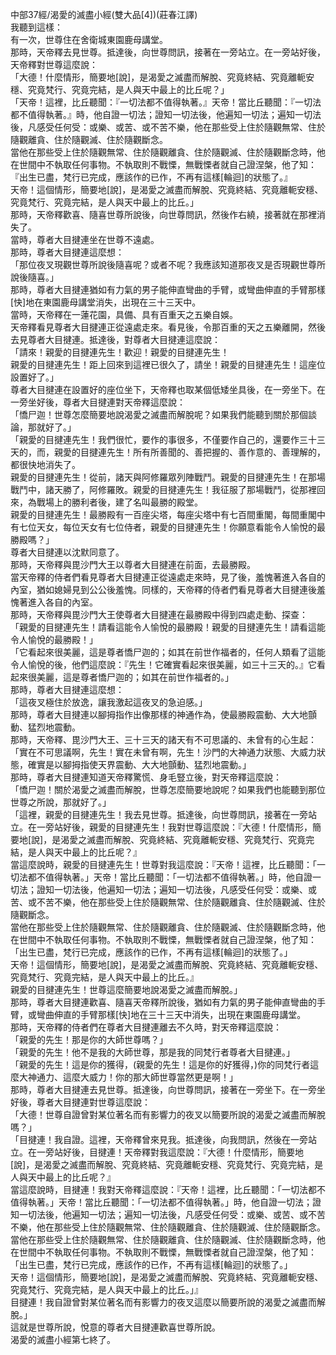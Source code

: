 中部37經/渴愛的滅盡小經(雙大品[4])(莊春江譯)  
我聽到這樣：  
有一次，世尊住在舍衛城東園鹿母講堂。  
那時，天帝釋去見世尊。抵達後，向世尊問訊，接著在一旁站立。在一旁站好後，天帝釋對世尊這麼說：  
「大德！什麼情形，簡要地[說]，是渴愛之滅盡而解脫、究竟終結、究竟離軛安穩、究竟梵行、究竟完結，是人與天中最上的比丘呢？」  
「天帝！這裡，比丘聽聞：『一切法都不值得執著。』天帝！當比丘聽聞：『一切法都不值得執著。』時，他自證一切法；證知一切法後，他遍知一切法；遍知一切法後，凡感受任何受：或樂、或苦、或不苦不樂，他在那些受上住於隨觀無常、住於隨觀離貪、住於隨觀滅、住於隨觀斷念。  
當他在那些受上住於隨觀無常、住於隨觀離貪、住於隨觀滅、住於隨觀斷念時，他在世間中不執取任何事物。不執取則不戰慄，無戰慄者就自己證涅槃，他了知：『出生已盡，梵行已完成，應該作的已作，不再有這樣[輪迴]的狀態了。』  
天帝！這個情形，簡要地[說]，是渴愛之滅盡而解脫、究竟終結、究竟離軛安穩、究竟梵行、究竟完結，是人與天中最上的比丘。」  
那時，天帝釋歡喜、隨喜世尊所說後，向世尊問訊，然後作右繞，接著就在那裡消失了。  
當時，尊者大目揵連坐在世尊不遠處。  
那時，尊者大目揵連這麼想：  
「那位夜叉現觀世尊所說後隨喜呢？或者不呢？我應該知道那夜叉是否現觀世尊所說後隨喜。」  
那時，尊者大目揵連猶如有力氣的男子能伸直彎曲的手臂，或彎曲伸直的手臂那樣[快]地在東園鹿母講堂消失，出現在三十三天中。  
當時，天帝釋在一蓮花園，具備、具有百重天之五樂自娛。  
天帝釋看見尊者大目揵連正從遠處走來。看見後，令那百重的天之五樂離開，然後去見尊者大目揵連。抵達後，對尊者大目揵連這麼說：  
「請來！親愛的目揵連先生！歡迎！親愛的目揵連先生！  
親愛的目揵連先生！距上回來到這裡已很久了，請坐！親愛的目揵連先生！這座位設置好了。」  
尊者大目揵連在設置好的座位坐下，天帝釋也取某個低矮坐具後，在一旁坐下。在一旁坐好後，尊者大目揵連對天帝釋這麼說：  
「憍尸迦！世尊怎麼簡要地說渴愛之滅盡而解脫呢？如果我們能聽到關於那個談論，那就好了。」  
「親愛的目揵連先生！我們很忙，要作的事很多，不僅要作自己的，還要作三十三天的，而，親愛的目揵連先生！所有所善聞的、善把握的、善作意的、善理解的，都很快地消失了。  
親愛的目揵連先生！從前，諸天與阿修羅眾列陣戰鬥。親愛的目揵連先生！在那場戰鬥中，諸天勝了，阿修羅敗。親愛的目揵連先生！我征服了那場戰鬥，從那裡回來，為戰場上的勝利者後，建了名叫最勝的殿堂。  
親愛的目揵連先生！最勝殿有一百座尖塔，每座尖塔中有七百間重閣，每間重閣中有七位天女，每位天女有七位侍者，親愛的目揵連先生！你願意看能令人愉悅的最勝殿嗎？」  
尊者大目揵連以沈默同意了。  
那時，天帝釋與毘沙門大王以尊者大目揵連在前面，去最勝殿。  
當天帝釋的侍者們看見尊者大目揵連正從遠處走來時，見了後，羞愧著進入各自的內室，猶如媳婦見到公公後羞愧。同樣的，天帝釋的侍者們看見尊者大目揵連後羞愧著進入各自的內室。  
那時，天帝釋與毘沙門大王使尊者大目揵連在最勝殿中得到四處走動、探查：  
「親愛的目揵連先生！請看這能令人愉悅的最勝殿！親愛的目揵連先生！請看這能令人愉悅的最勝殿！」  
「它看起來很美麗，這是尊者憍尸迦的；如其在前世作福者的，任何人類看了這能令人愉悅的後，他們這麼說：『先生！它確實看起來很美麗，如三十三天的。』它看起來很美麗，這是尊者憍尸迦的；如其在前世作福者的。」  
那時，尊者大目揵連這麼想：  
「這夜叉極住於放逸，讓我激起這夜叉的急迫感。」  
那時，尊者大目揵連以腳拇指作出像那樣的神通作為，使最勝殿震動、大大地顫動、猛烈地震動。  
那時，天帝釋、毘沙門大王、三十三天的諸天有不可思議的、未曾有的心生起：  
「實在不可思議啊，先生！實在未曾有啊，先生！沙門的大神通力狀態、大威力狀態，確實是以腳拇指使天界震動、大大地顫動、猛烈地震動。」  
那時，尊者大目揵連知道天帝釋驚慌、身毛豎立後，對天帝釋這麼說：  
「憍尸迦！關於渴愛之滅盡而解脫，世尊怎麼簡要地說呢？如果我們也能聽到那位世尊之所說，那就好了。」  
「這裡，親愛的目揵連先生！我去見世尊。抵達後，向世尊問訊，接著在一旁站立。在一旁站好後，親愛的目揵連先生！我對世尊這麼說：『大德！什麼情形，簡要地[說]，是渴愛之滅盡而解脫、究竟終結、究竟離軛安穩、究竟梵行、究竟完結，是人與天中最上的比丘呢？』  
當這麼說時，親愛的目揵連先生！世尊對我這麼說：『天帝！這裡，比丘聽聞：「一切法都不值得執著。」天帝！當比丘聽聞：「一切法都不值得執著。」時，他自證一切法；證知一切法後，他遍知一切法；遍知一切法後，凡感受任何受：或樂、或苦、或不苦不樂，他在那些受上住於隨觀無常、住於隨觀離貪、住於隨觀滅、住於隨觀斷念。  
當他在那些受上住於隨觀無常、住於隨觀離貪、住於隨觀滅、住於隨觀斷念時，他在世間中不執取任何事物。不執取則不戰慄，無戰慄者就自己證涅槃，他了知：「出生已盡，梵行已完成，應該作的已作，不再有這樣[輪迴]的狀態了。」  
天帝！這個情形，簡要地[說]，是渴愛之滅盡而解脫、究竟終結、究竟離軛安穩、究竟梵行、究竟完結，是人與天中最上的比丘。』  
親愛的目揵連先生！世尊這麼簡要地說渴愛之滅盡而解脫。」  
那時，尊者大目揵連歡喜、隨喜天帝釋所說後，猶如有力氣的男子能伸直彎曲的手臂，或彎曲伸直的手臂那樣[快]地在三十三天中消失，出現在東園鹿母講堂。  
那時，天帝釋的侍者們在尊者大目揵連離去不久時，對天帝釋這麼說：  
「親愛的先生！那是你的大師世尊嗎？」  
「親愛的先生！他不是我的大師世尊，那是我的同梵行者尊者大目揵連。」  
「親愛的先生！這是你的獲得，(親愛的先生！這是你的好獲得，)你的同梵行者這麼大神通力、這麼大威力！你的那大師世尊當然更是啊！」  
那時，尊者大目揵連去見世尊。抵達後，向世尊問訊，接著在一旁坐下。在一旁坐好後，尊者大目揵連對世尊這麼說：  
「大德！世尊自證曾對某位著名而有影響力的夜叉以簡要所說的渴愛之滅盡而解脫嗎？」  
「目揵連！我自證。這裡，天帝釋曾來見我。抵達後，向我問訊，然後在一旁站立。在一旁站好後，目揵連！天帝釋對我這麼說：『大德！什麼情形，簡要地[說]，是渴愛之滅盡而解脫、究竟終結、究竟離軛安穩、究竟梵行、究竟完結，是人與天中最上的比丘呢？』  
當這麼說時，目揵連！我對天帝釋這麼說：『天帝！這裡，比丘聽聞：「一切法都不值得執著。」天帝！當比丘聽聞：「一切法都不值得執著。」時，他自證一切法；證知一切法後，他遍知一切法；遍知一切法後，凡感受任何受：或樂、或苦、或不苦不樂，他在那些受上住於隨觀無常、住於隨觀離貪、住於隨觀滅、住於隨觀斷念。  
當他在那些受上住於隨觀無常、住於隨觀離貪、住於隨觀滅、住於隨觀斷念時，他在世間中不執取任何事物。不執取則不戰慄，無戰慄者就自己證涅槃，他了知：「出生已盡，梵行已完成，應該作的已作，不再有這樣[輪迴]的狀態了。」  
天帝！這個情形，簡要地[說]，是渴愛之滅盡而解脫、究竟終結、究竟離軛安穩、究竟梵行、究竟完結，是人與天中最上的比丘。」』  
目揵連！我自證曾對某位著名而有影響力的夜叉這麼以簡要所說的渴愛之滅盡而解脫。」  
這就是世尊所說，悅意的尊者大目揵連歡喜世尊所說。  
渴愛的滅盡小經第七終了。  
  
  
